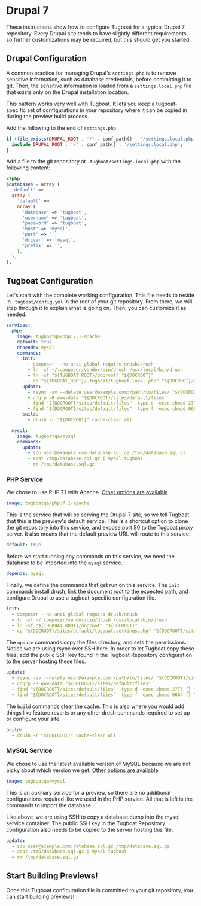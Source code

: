 # Drupal 7

These instructions show how to configure Tugboat for a typical Drupal 7
repository. Every Drupal site tends to have slightly different requirements, so
further customizations may be required, but this should get you started.

## Drupal Configuration

A common practice for managing Drupal's `settings.php` is to remove sensitive
information, such as database credentials, before committing it to git. Then,
the sensitive information is loaded from a `settings.local.php` file that exists
only on the Drupal installation location.

This pattern works very well with Tugboat. It lets you keep a tugboat-specific
set of configurations in your repository where it can be copied in during the
preview build process.

Add the following to the end of `settings.php`

```php
if (file_exists(DRUPAL_ROOT . '/' . conf_path() . '/settings.local.php')) {
  include DRUPAL_ROOT . '/' . conf_path() . '/settings.local.php';
}
```

Add a file to the git repository at `.tugboat/settings.local.php` with the
following content:

```php
<?php
$databases = array (
  'default' =>
  array (
    'default' =>
    array (
      'database' => 'tugboat',
      'username' => 'tugboat',
      'password' => 'tugboat',
      'host' => 'mysql',
      'port' => '',
      'driver' => 'mysql',
      'prefix' => '',
    ),
  ),
);
```

## Tugboat Configuration

Let's start with the complete working configuration. This file needs to reside
in `.tugboat/config.yml` in the root of your git repository. From there, we will
step through it to explain what is going on. Then, you can customize it as
needed.

```yaml
services:
  php:
    image: tugboatqa/php:7.1-apache
    default: true
    depends: mysql
    commands:
      init:
    	- composer --no-ansi global require drush/drush
    	- ln -sf ~/.composer/vendor/bin/drush /usr/local/bin/drush
    	- ln -sf "${TUGBOAT_ROOT}/docroot" "${DOCROOT}"
    	- cp "${TUGBOAT_ROOT}/.tugboat/tugboat.local.php" "${DOCROOT}/sites/default/"
      update:
        - rsync -av --delete user@example.com:/path/to/files/ "${DOCROOT}/sites/default/files/"
        - chgrp -R www-data "${DOCROOT}/sites/default/files"
        - find "${DOCROOT}/sites/default/files" -type d -exec chmod 2775 {} \;
        - find "${DOCROOT}/sites/default/files" -type f -exec chmod 0664 {} \;
      build:
        - drush -r "${DOCROOT}" cache-clear all

  mysql:
    image: tugboatqa/mysql
    commands:
      update:
        - scp user@example.com:database.sql.gz /tmp/database.sql.gz
        - zcat /tmp/database.sql.gz | mysql tugboat
        - rm /tmp/database.sql.gz
```

### PHP Service

We chose to use PHP 7.1 with Apache.
[Other options are available](../../reference/services/index.md#php)

```yaml
image: tugboatqa/php:7.1-apache
```

This is the service that will be serving the Drupal 7 site, so we tell Tugboat
that this is the preview's default service. This is a shortcut option to clone
the git repository into this service, and expose port 80 to the Tugboat proxy
server. It also means that the default preview URL will route to this service.

```yaml
default: true
```

Before we start running any commands on this service, we need the database to be
imported into the `mysql` service.

```yaml
depends: mysql
```

Finally, we define the commands that get run on this service. The `init`
commands install drush, link the document root to the expected path, and
configure Drupal to use a tugboat-specific configuration file.

```yaml
init:
  - composer --no-ansi global require drush/drush
  - ln -sf ~/.composer/vendor/bin/drush /usr/local/bin/drush
  - ln -sf "${TUGBOAT_ROOT}/docroot" "${DOCROOT}"
  - cp "${DOCROOT}/sites/default/tugboat.settings.php" "${DOCROOT}/sites/default/settings.local.php"
```

The `update` commands copy the files directory, and sets the permissions. Notice
we are using rsync over SSH here. In order to let Tugboat copy these files, add
the public SSH key found in the Tugboat Repository configuration to the server
hosting these files.

```yaml
update:
  - rsync -av --delete user@example.com:/path/to/files/ "${DOCROOT}/sites/default/files/"
  - chgrp -R www-data "${DOCROOT}/sites/default/files"
  - find "${DOCROOT}/sites/default/files" -type d -exec chmod 2775 {} \;
  - find "${DOCROOT}/sites/default/files" -type f -exec chmod 0664 {} \;
```

The `build` commands clear the cache. This is also where you would add things
like feature reverts or any other drush commands required to set up or configure
your site.

```yaml
build:
  - drush -r "${DOCROOT}" cache-clear all
```

### MySQL Service

We chose to use the latest available version of MySQL because we are not picky
about which version we get.
[Other options are available](../../reference/services/index.md#mysql)

```yaml
image: tugboatqa/mysql
```

This is an auxiliary service for a preview, so there are no additional
configurations required like we used in the PHP service. All that is left is the
commands to import the database.

Like above, we are using SSH to copy a database dump into the mysql service
container. The public SSH key in the Tugboat Repository configuration also needs
to be copied to the server hosting this file.

```yaml
update:
  - scp user@example.com:database.sql.gz /tmp/database.sql.gz
  - zcat /tmp/database.sql.gz | mysql tugboat
  - rm /tmp/database.sql.gz
```

## Start Building Previews!

Once this Tugboat configuration file is committed to your git repository, you
can start building previews!
